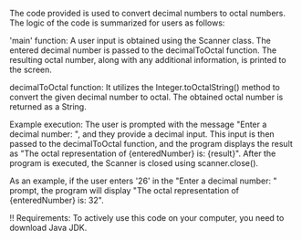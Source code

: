 The code provided is used to convert decimal numbers to octal numbers. The logic of the code is summarized for users as follows:

'main' function:
A user input is obtained using the Scanner class.
The entered decimal number is passed to the decimalToOctal function.
The resulting octal number, along with any additional information, is printed to the screen.

decimalToOctal function:
It utilizes the Integer.toOctalString() method to convert the given decimal number to octal.
The obtained octal number is returned as a String.

Example execution: The user is prompted with the message "Enter a decimal number: ", and they provide a decimal input. This input is then passed to the decimalToOctal function, and the program displays the result as "The octal representation of {enteredNumber} is: {result}". After the program is executed, the Scanner is closed using scanner.close().

As an example, if the user enters '26' in the "Enter a decimal number: " prompt, the program will display "The octal representation of {enteredNumber} is: 32".


!! Requirements: To actively use this code on your computer, you need to download Java JDK.
